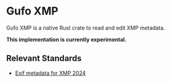 # Gufo XMP

Gufo XMP is a native Rust crate to read and edit XMP metadata.

**This implementation is currently experimental.**

## Relevant Standards

- [Exif metadata for XMP 2024](https://www.cipa.jp/std/documents/download_e.html?CIPA_DC-010-2024_E)
